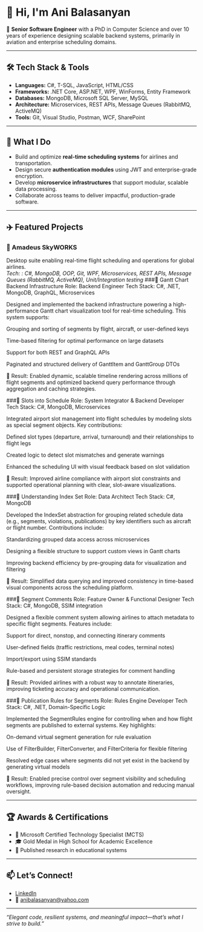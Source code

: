 # 👋 Hi, I'm Ani Balasanyan

🎯 **Senior Software Engineer** with a PhD in Computer Science and over 10 years of experience designing scalable backend systems, primarily in aviation and enterprise scheduling domains.

---

## 🛠 Tech Stack & Tools
- **Languages:** C#, T-SQL, JavaScript, HTML/CSS
- **Frameworks:** .NET Core, ASP.NET, WPF, WinForms, Entity Framework
- **Databases:** MongoDB, Microsoft SQL Server, MySQL
- **Architecture:** Microservices, REST APIs, Message Queues (RabbitMQ, ActiveMQ)
- **Tools:** Git, Visual Studio, Postman, WCF, SharePoint

---

## 🧩 What I Do
- Build and optimize **real-time scheduling systems** for airlines and transportation.
- Design secure **authentication modules** using JWT and enterprise-grade encryption.
- Develop **microservice infrastructures** that support modular, scalable data processing.
- Collaborate across teams to deliver impactful, production-grade software.

---

## ✈️ Featured Projects
### 🔹 Amadeus SkyWORKS  
Desktop suite enabling real-time flight scheduling and operations for global airlines.  
*Tech: : C#, MongoDB, OOP, Git, WPF, Microservices, REST APIs, Message Queues 
(RabbitMQ, ActiveMQ), Unit/Integration testing*
###🔹 Gantt Chart Backend Infrastructure
Role: Backend Engineer
Tech Stack: C#, .NET, MongoDB, GraphQL, Microservices

Designed and implemented the backend infrastructure powering a high-performance Gantt chart visualization tool for real-time scheduling. This system supports:

Grouping and sorting of segments by flight, aircraft, or user-defined keys

Time-based filtering for optimal performance on large datasets

Support for both REST and GraphQL APIs

Paginated and structured delivery of GanttItem and GanttGroup DTOs

📌 Result: Enabled dynamic, scalable timeline rendering across millions of flight segments and optimized backend query performance through aggregation and caching strategies.

###🔹 Slots into Schedule
Role: System Integrator & Backend Developer
Tech Stack: C#, MongoDB, Microservices

Integrated airport slot management into flight schedules by modeling slots as special segment objects. Key contributions:

Defined slot types (departure, arrival, turnaround) and their relationships to flight legs

Created logic to detect slot mismatches and generate warnings

Enhanced the scheduling UI with visual feedback based on slot validation

📌 Result: Improved airline compliance with airport slot constraints and supported operational planning with clear, slot-aware visualizations.

###🔹 Understanding Index Set
Role: Data Architect
Tech Stack: C#, MongoDB

Developed the IndexSet abstraction for grouping related schedule data (e.g., segments, violations, publications) by key identifiers such as aircraft or flight number. Contributions include:

Standardizing grouped data access across microservices

Designing a flexible structure to support custom views in Gantt charts

Improving backend efficiency by pre-grouping data for visualization and filtering

📌 Result: Simplified data querying and improved consistency in time-based visual components across the scheduling platform.

###🔹 Segment Comments
Role: Feature Owner & Functional Designer
Tech Stack: C#, MongoDB, SSIM integration

Designed a flexible comment system allowing airlines to attach metadata to specific flight segments. Features include:

Support for direct, nonstop, and connecting itinerary comments

User-defined fields (traffic restrictions, meal codes, terminal notes)

Import/export using SSIM standards

Rule-based and persistent storage strategies for comment handling

📌 Result: Provided airlines with a robust way to annotate itineraries, improving ticketing accuracy and operational communication.

###🔹 Publication Rules for Segments
Role: Rules Engine Developer
Tech Stack: C#, .NET, Domain-Specific Logic

Implemented the SegmentRules engine for controlling when and how flight segments are published to external systems. Key highlights:

On-demand virtual segment generation for rule evaluation

Use of FilterBuilder, FilterConverter, and FilterCriteria for flexible filtering

Resolved edge cases where segments did not yet exist in the backend by generating virtual models

📌 Result: Enabled precise control over segment visibility and scheduling workflows, improving rule-based decision automation and reducing manual oversight.

---

## 🏆 Awards & Certifications
- 🏅 Microsoft Certified Technology Specialist (MCTS)
- 🎓 Gold Medal in High School for Academic Excellence
- 📜 Published research in educational systems

---

## 📫 Let’s Connect!
- [LinkedIn](https://www.linkedin.com/in/anibalasanyan/)
- 📧 anibalasanyan@yahoo.com

---

_“Elegant code, resilient systems, and meaningful impact—that’s what I strive to build.”_
